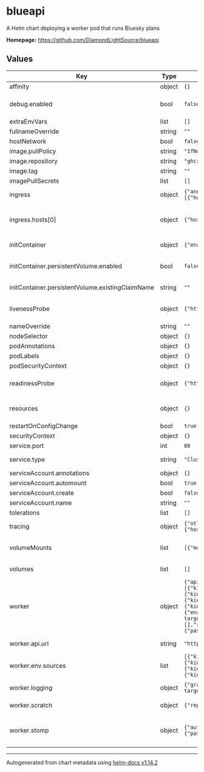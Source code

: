 # blueapi

A Helm chart deploying a worker pod that runs Bluesky plans

**Homepage:** <https://github.com/DiamondLightSource/blueapi>

## Values

| Key | Type | Default | Description |
|-----|------|---------|-------------|
| affinity | object | `{}` | May be required to run on specific nodes (e.g. the control machine) |
| debug.enabled | bool | `false` | If enabled, disables liveness and readiness probes, and does not start the service on startup This allows connecting to the pod and starting the service manually to allow debugging on the cluster |
| extraEnvVars | list | `[]` | Additional envVars to mount to the pod |
| fullnameOverride | string | `""` |  |
| hostNetwork | bool | `false` | May be needed for EPICS depending on gateway configuration |
| image.pullPolicy | string | `"IfNotPresent"` |  |
| image.repository | string | `"ghcr.io/diamondlightsource/blueapi"` | To use a container image that extends the blueapi one, set it here |
| image.tag | string | `""` |  |
| imagePullSecrets | list | `[]` |  |
| ingress | object | `{"annotations":{},"className":"nginx","enabled":false,"hosts":[{"host":"example.diamond.ac.uk","paths":[{"path":"/","pathType":"Prefix"}]}],"tls":[]}` | Configuring and enabling an ingress allows blueapi to be served at a nicer address, e.g. ixx-blueapi.diamond.ac.uk |
| ingress.hosts[0] | object | `{"host":"example.diamond.ac.uk","paths":[{"path":"/","pathType":"Prefix"}]}` | Request a host from https://jira.diamond.ac.uk/servicedesk/customer/portal/2/create/91 of the form ixx-blueapi.diamond.ac.uk. Note: pathType: Prefix is required in Diamond's clusters |
| initContainer | object | `{"enabled":false,"persistentVolume":{"enabled":false,"existingClaimName":""}}` | Configure the initContainer that checks out the scratch configuration repositories |
| initContainer.persistentVolume.enabled | bool | `false` | Whether to use a persistent volume in the cluster or check out onto the mounted host filesystem If persistentVolume.enabled: False, mounts scratch.root as scratch.root in the container |
| initContainer.persistentVolume.existingClaimName | string | `""` | May be set to an existing persistent volume claim to re-use the volume, else a new one is created for each blueapi release |
| livenessProbe | object | `{"httpGet":{"path":"/healthz","port":"http"}}` | Liveness probe, if configured kubernetes will kill the pod and start a new one if failed consecutively. This is automatically disabled when in debug mode. |
| nameOverride | string | `""` |  |
| nodeSelector | object | `{}` | May be required to run on specific nodes (e.g. the control machine) |
| podAnnotations | object | `{}` |  |
| podLabels | object | `{}` |  |
| podSecurityContext | object | `{}` |  |
| readinessProbe | object | `{"httpGet":{"path":"/healthz","port":"http"}}` | Readiness probe, if configured kubernetes will not route traffic to this pod if failed consecutively. This is automatically disabled when in debug mode. |
| resources | object | `{}` | Sets the compute resources available to the pod. When using debug mode or an internal PVC we recommend limits.cpu: 2000m, limits.memory: 4000m requests must be >= 0.1*limits |
| restartOnConfigChange | bool | `true` | If enabled the blueapi pod will restart on changes to `worker` |
| securityContext | object | `{}` |  |
| service.port | int | `80` |  |
| service.type | string | `"ClusterIP"` | To make blueapi available on an IP outside of the cluster prior to an Ingress being created, change this to LoadBalancer |
| serviceAccount.annotations | object | `{}` |  |
| serviceAccount.automount | bool | `true` |  |
| serviceAccount.create | bool | `false` |  |
| serviceAccount.name | string | `""` |  |
| tolerations | list | `[]` | May be required to run on specific nodes (e.g. the control machine) |
| tracing | object | `{"otlp":{"enabled":false,"protocol":"http/protobuf","server":{"host":"http://opentelemetry-collector.tracing","port":4318}}}` | Configure tracing: opentelemetry-collector.tracing should be available in all Diamond clusters |
| volumeMounts | list | `[{"mountPath":"/config","name":"worker-config","readOnly":true}]` | Additional volumeMounts on the output StatefulSet definition. Define how volumes are mounted to the container referenced by using the same name. |
| volumes | list | `[]` | Additional volumes on the output StatefulSet definition. Define volumes from e.g. Secrets, ConfigMaps or the Filesystem |
| worker | object | `{"api":{"url":"http://0.0.0.0:8000/"},"env":{"sources":[{"kind":"deviceFunctions","module":"blueapi.startup.example_devices"},{"kind":"planFunctions","module":"blueapi.startup.example_plans"},{"kind":"planFunctions","module":"dodal.plans"},{"kind":"planFunctions","module":"dodal.plan_stubs.wrapped"}]},"logging":{"graylog":{"enabled":false,"url":"http://graylog-log-target.diamond.ac.uk:12232/"},"level":"INFO"},"scratch":{"repositories":[],"root":"/blueapi-plugins/scratch"},"stomp":{"auth":{"password":"guest","username":"guest"},"enabled":false,"url":"http://rabbitmq:61613/"}}` | Config for the worker goes here, will be mounted into a config file |
| worker.api.url | string | `"http://0.0.0.0:8000/"` | 0.0.0.0 required to allow non-loopback traffic If using hostNetwork, the port must be free on the host |
| worker.env.sources | list | `[{"kind":"deviceFunctions","module":"blueapi.startup.example_devices"},{"kind":"planFunctions","module":"blueapi.startup.example_plans"},{"kind":"planFunctions","module":"dodal.plans"},{"kind":"planFunctions","module":"dodal.plan_stubs.wrapped"}]` | modules (must be installed in the venv) to fetch devices/plans from |
| worker.logging | object | `{"graylog":{"enabled":false,"url":"http://graylog-log-target.diamond.ac.uk:12232/"},"level":"INFO"}` | Configures logging. Port 12231 is the `dodal` input on graylog which will be renamed `blueapi` |
| worker.scratch | object | `{"repositories":[],"root":"/blueapi-plugins/scratch"}` | If initContainer is enabled the default branch of python projects in this section are installed into the venv *without their dependencies* |
| worker.stomp | object | `{"auth":{"password":"guest","username":"guest"},"enabled":false,"url":"http://rabbitmq:61613/"}` | Message bus configuration for returning status to GDA/forwarding documents downstream Password may be in the form ${ENV_VAR} to be fetched from an environment variable e.g. mounted from a SealedSecret  |

----------------------------------------------
Autogenerated from chart metadata using [helm-docs v1.14.2](https://github.com/norwoodj/helm-docs/releases/v1.14.2)
